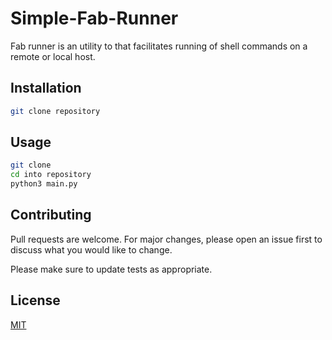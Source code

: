 # Simple-Fab-Runner

Fab runner is an utility to that facilitates running of shell commands on a remote or local host.

## Installation

```bash
git clone repository
```

## Usage

```bash
git clone
cd into repository
python3 main.py
```

## Contributing
Pull requests are welcome. For major changes, please open an issue first to discuss what you would like to change.

Please make sure to update tests as appropriate.

## License
[MIT](https://choosealicense.com/licenses/mit/)

